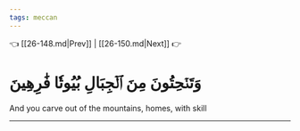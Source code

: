 ```yaml
---
tags: meccan
---
```


👈 [[26-148.md|Prev]] | [[26-150.md|Next]] 👉

# وَتَنۡحِتُونَ مِنَ ٱلۡجِبَالِ بُيُوتٗا فَٰرِهِينَ

And you carve out of the mountains, homes, with skill

---

